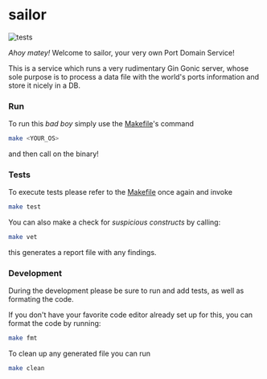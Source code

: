 # sailor
![tests](https://github.com/bjornaer/sailor/actions/workflows/push.yaml/badge.svg)

*Ahoy matey!* Welcome to sailor, your very own Port Domain Service!

This is a service which runs a very rudimentary Gin Gonic server, whose sole purpose is to process a data file with the world's ports information and store it nicely in a DB.

### Run 

To run this _bad boy_ simply use the [Makefile](./Makefile)'s command

```sh
make <YOUR_OS>
```

and then call on the binary!

### Tests

To execute tests please refer to the [Makefile](./Makefile) once again and invoke

```sh
make test
```

You can also make a check for _suspicious constructs_ by calling:

```sh
make vet
```

this generates a report file with any findings.

### Development

During the development please be sure to run and add tests, as well as formating the code.

If you don't have your favorite code editor already set up for this, you can format the code by running:

```sh
make fmt
```

To clean up any generated file you can run

```sh
make clean
```
